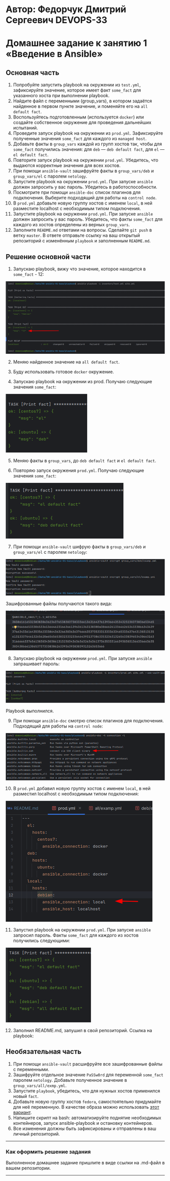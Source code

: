 # Автор: Федорчук Дмитрий Сергеевич DEVOPS-33

# Домашнее задание к занятию 1 «Введение в Ansible»

## Основная часть

1. Попробуйте запустить playbook на окружении из `test.yml`, зафиксируйте значение, которое имеет факт `some_fact` для указанного хоста при выполнении playbook.
2. Найдите файл с переменными (group_vars), в котором задаётся найденное в первом пункте значение, и поменяйте его на `all default fact`.
3. Воспользуйтесь подготовленным (используется `docker`) или создайте собственное окружение для проведения дальнейших испытаний.
4. Проведите запуск playbook на окружении из `prod.yml`. Зафиксируйте полученные значения `some_fact` для каждого из `managed host`.
5. Добавьте факты в `group_vars` каждой из групп хостов так, чтобы для `some_fact` получились значения: для `deb` — `deb default fact`, для `el` — `el default fact`.
6.  Повторите запуск playbook на окружении `prod.yml`. Убедитесь, что выдаются корректные значения для всех хостов.
7. При помощи `ansible-vault` зашифруйте факты в `group_vars/deb` и `group_vars/el` с паролем `netology`.
8. Запустите playbook на окружении `prod.yml`. При запуске `ansible` должен запросить у вас пароль. Убедитесь в работоспособности.
9. Посмотрите при помощи `ansible-doc` список плагинов для подключения. Выберите подходящий для работы на `control node`.
10. В `prod.yml` добавьте новую группу хостов с именем  `local`, в ней разместите localhost с необходимым типом подключения.
11. Запустите playbook на окружении `prod.yml`. При запуске `ansible` должен запросить у вас пароль. Убедитесь, что факты `some_fact` для каждого из хостов определены из верных `group_vars`.
12. Заполните `README.md` ответами на вопросы. Сделайте `git push` в ветку `master`. В ответе отправьте ссылку на ваш открытый репозиторий с изменённым `playbook` и заполненным `README.md`.

## Решение основной части

1. Запускаю playbook, вижу что значение, которое находится в `some_fact` - 12:

![img_1.png](IMG/img_1.png)

2. Меняю найденное значение на `all default fact`.

3. Буду использовать готовое `docker` окружение.

4. Запускаю playbook на окружении из prod. Получаю следующие значения `some_fact`:

![img_2.png](IMG/img_2.png)

5. Меняю факты в `group_vars`, до `deb default fact` и `el default fact`.

6. Повторяю запуск окружения `prod.yml`. Получаю следующие значения `some_fact`:

![img_3.png](IMG/img_3.png)

7. При помощи `ansible-vault` шифрую факты в `group_vars/deb` и `group_vars/el` с паролем `netology`:

![img_4.png](IMG/img_4.png)

Зашифрованные файлы получаются такого вида:

![img_5.png](IMG/img_5.png)

8. Запускаю playbook на окружении `prod.yml`. При запуске `ansible` запрашивает пароль:

![img_6.png](IMG/img_6.png)

Playbook выполнился.

9. При помощи `ansible-doc` смотрю список плагинов для подключения. Подходящий для работы на `control node`:

![img_7.png](IMG/img_7.png)

10. В `prod.yml` добавил новую группу хостов с именем  `local`, в ней разместил localhost с необходимым типом подключения:

![img_8.png](IMG/img_8.png)

11. Запустил playbook на окружении `prod.yml`. При запуске `ansible` запросил пароль. Факты `some_fact` для каждого из хостов получились следующими:

![img_9.png](IMG/img_9.png)

12. Заполнил README.md, запушил в свой репозиторий. Ссылка на playbook:

## Необязательная часть

1. При помощи `ansible-vault` расшифруйте все зашифрованные файлы с переменными.
2. Зашифруйте отдельное значение `PaSSw0rd` для переменной `some_fact` паролем `netology`. Добавьте полученное значение в `group_vars/all/exmp.yml`.
3. Запустите `playbook`, убедитесь, что для нужных хостов применился новый `fact`.
4. Добавьте новую группу хостов `fedora`, самостоятельно придумайте для неё переменную. В качестве образа можно использовать [этот вариант](https://hub.docker.com/r/pycontribs/fedora).
5. Напишите скрипт на bash: автоматизируйте поднятие необходимых контейнеров, запуск ansible-playbook и остановку контейнеров.
6. Все изменения должны быть зафиксированы и отправлены в ваш личный репозиторий.

---

### Как оформить решение задания

Выполненное домашнее задание пришлите в виде ссылки на .md-файл в вашем репозитории.

---
